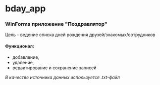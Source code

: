 # bday_app

### WinForms приложение "Поздравлятор"
Цель - ведение списка дней рождения друзей/знакомых/сотрудников
#### Функционал: 

  * добавление,
  * удаление,
  * редактирование и сохранение записей
  
_В качестве источника данных используется .txt-файл_
